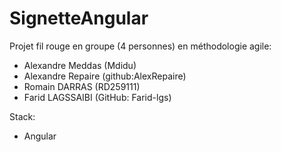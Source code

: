 # SignetteAngular

Projet fil rouge en groupe (4 personnes) en méthodologie agile: 

- Alexandre Meddas (Mdidu)
- Alexandre Repaire (github:AlexRepaire)
- Romain DARRAS (RD259111)
- Farid LAGSSAIBI (GitHub: Farid-lgs)
  
Stack:

- Angular
